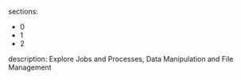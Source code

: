 sections:
  - 0
  - 1
  - 2
  
description: Explore Jobs and Processes, Data Manipulation and File Management
